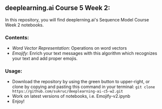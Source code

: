 ## deeplearning.ai Course 5 Week 2:

In this repository, you will find deeplerning.ai's Sequence Model Course Week 2 notebooks.

### Contents:
- *Word Vector Representation*: Operations on word vectors
- *Emojify*: Enrich your text messages with this algorithm which recognizes your text and add proper emojis.

### Usage:
- Download the repository by using the green button to upper-right, or clone by copying and pasting this command in your terminal: `git clone https://github.com/sukruc/deeplearning-ai-c5-w2.git`
- Work on latest versions of notebooks, i.e. Emojify-v2.ipynb
- Enjoy!
